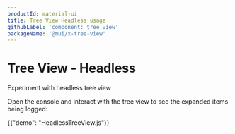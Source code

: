 ```yaml
---
productId: material-ui
title: Tree View Headless usage
githubLabel: 'component: tree view'
packageName: '@mui/x-tree-view'
---
```


# Tree View - Headless

<p class="description">Experiment with headless tree view</p>

Open the console and interact with the tree view to see the expanded items being logged:

{{"demo": "HeadlessTreeView.js"}}

